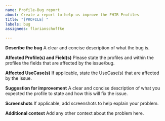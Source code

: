 ```yaml
---
name: Profile-Bug report
about: Create a report to help us improve the FHIR Profiles
title: "[PROFILE] "
labels: bug
assignees: florianschoffke

---
```


**Describe the bug**
A clear and concise description of what the bug is.

**Affected Profile(s) and Field(s)**
Please state the profiles and within the profiles the fields that are affected by the issue/bug.

**Affected UseCase(s)**
If applicable, state the UseCase(s) that are affected by the issue.

**Suggestion for improvement**
A clear and concise description of what you expected the profile to state and how this will fix the issue.

**Screenshots**
If applicable, add screenshots to help explain your problem.

**Additional context**
Add any other context about the problem here.
